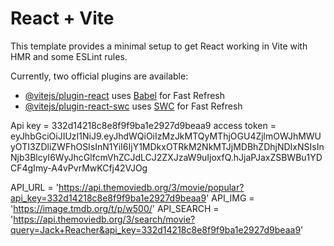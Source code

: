 # React + Vite

This template provides a minimal setup to get React working in Vite with HMR and some ESLint rules.

Currently, two official plugins are available:

- [@vitejs/plugin-react](https://github.com/vitejs/vite-plugin-react/blob/main/packages/plugin-react/README.md) uses [Babel](https://babeljs.io/) for Fast Refresh
- [@vitejs/plugin-react-swc](https://github.com/vitejs/vite-plugin-react-swc) uses [SWC](https://swc.rs/) for Fast Refresh

Api key = 332d14218c8e8f9f9ba1e2927d9beaa9
access token = eyJhbGciOiJIUzI1NiJ9.eyJhdWQiOiIzMzJkMTQyMThjOGU4ZjlmOWJhMWUyOTI3ZDliZWFhOSIsInN1YiI6IjY1MDkxOTRkM2NkMTJjMDBhZDhjNDIxNSIsInNjb3BlcyI6WyJhcGlfcmVhZCJdLCJ2ZXJzaW9uIjoxfQ.hJjaPJaxZSBWBu1YDCF4gImy-A4vPvrMwKCfj42VJOg

API_URL = 'https://api.themoviedb.org/3/movie/popular?api_key=332d14218c8e8f9f9ba1e2927d9beaa9'
API_IMG = 'https://image.tmdb.org/t/p/w500/'
API_SEARCH = 'https://api.themoviedb.org/3/search/movie?query=Jack+Reacher&api_key=332d14218c8e8f9f9ba1e2927d9beaa9'
